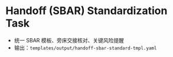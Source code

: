 # Handoff (SBAR) Standardization Task

- 统一 SBAR 模板、旁床交接核对、关键风险提醒
- 输出：`templates/output/handoff-sbar-standard-tmpl.yaml`
